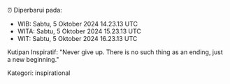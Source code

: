 ⏰ Diperbarui pada:
- WIB: Sabtu, 5 Oktober 2024 14.23.13 UTC
- WITA: Sabtu, 5 Oktober 2024 15.23.13 UTC
- WIT: Sabtu, 5 Oktober 2024 16.23.13 UTC

Kutipan Inspiratif:
"Never give up. There is no such thing as an ending, just a new beginning."


Kategori: inspirational


